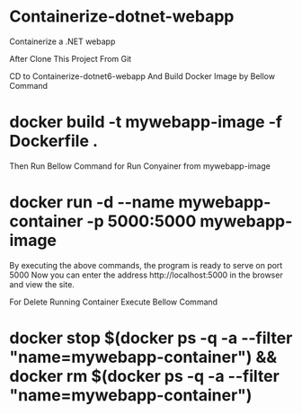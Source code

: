 # Containerize-dotnet-webapp
Containerize a .NET webapp


After Clone This Project From Git

CD to Containerize-dotnet6-webapp And Build Docker Image by Bellow Command

# docker build -t mywebapp-image -f Dockerfile .

Then Run Bellow Command for Run Conyainer from mywebapp-image

# docker run -d --name mywebapp-container -p 5000:5000 mywebapp-image

By executing the above commands, the program is ready to serve on port 5000
Now you can enter the address http://localhost:5000 in the browser and view the site.

For Delete Running Container Execute Bellow Command

# docker stop $(docker ps -q -a --filter "name=mywebapp-container") && docker rm $(docker ps -q -a --filter "name=mywebapp-container")
